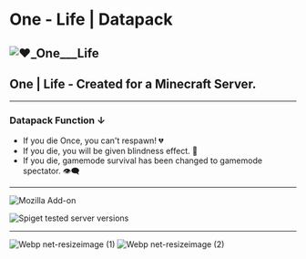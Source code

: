 # One - Life | Datapack 
![❤️_One___Life](https://user-images.githubusercontent.com/78273715/151450797-e595c8cb-3a2b-4e8f-bf21-dac2b2a392b7.png)
---------------------------------------------------
## One | Life - Created for a Minecraft Server.
---------------------------------------------------
### Datapack Function ↓ 
- If you die Once, you can't respawn! 💔
- If you die, you will be given blindness effect. 🚫
- If you die, gamemode survival has been changed to gamemode spectator. 👁‍🗨
---------------------------------------

![Mozilla Add-on](https://img.shields.io/amo/v/d?color=red&label=One%20-%20Life%20&style=for-the-badge)

![Spiget tested server versions](https://img.shields.io/spiget/tested-versions/65786?label=Minecraft&logo=java&style=for-the-badge)
___________________________________________________

![Webp net-resizeimage (1)](https://user-images.githubusercontent.com/78273715/151458683-0e8f696b-58f2-413d-b100-581945749071.png)
![Webp net-resizeimage (2)](https://user-images.githubusercontent.com/78273715/151458785-46e4f991-8809-44ea-8190-204f51e3e1f4.jpg)


